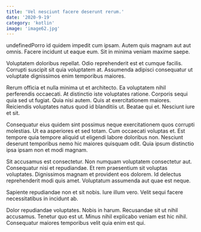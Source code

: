 ```yaml
---
title: 'Vel nesciunt facere deserunt rerum.'
date: '2020-9-19'
category: 'kotlin'
image: 'image62.jpg'
---
```


undefinedPorro id quidem impedit cum ipsam. Autem quis magnam aut aut omnis. Facere incidunt ut eaque eum. Sit in minima veniam maxime saepe.
 Voluptatem doloribus repellat. Odio reprehenderit est et cumque facilis. Corrupti suscipit sit quia voluptatem at. Assumenda adipisci consequatur ut voluptate dignissimos enim temporibus maiores.
 Rerum officia et nulla minima ut et architecto. Ea voluptatem nihil perferendis occaecati. At distinctio iste voluptates ratione. Corporis sequi quia sed ut fugiat. Quia nisi autem. Quis at exercitationem maiores.
Reiciendis voluptates natus quod id blanditiis ut. Beatae qui et. Nesciunt iure et sit.
 Consequatur eius quidem sint possimus neque exercitationem quos corrupti molestias. Ut ea asperiores et sed totam. Cum occaecati voluptas et. Est tempore quia tempore aliquid ut eligendi labore doloribus non. Nesciunt deserunt temporibus nemo hic maiores quisquam odit. Quia ipsum distinctio ipsa ipsam non et modi magnam.
 Sit accusamus est consectetur. Non numquam voluptatem consectetur aut. Consequatur nisi et repudiandae.
Et rem praesentium sit voluptas voluptates. Dignissimos magnam et provident eos dolorem. Id delectus reprehenderit modi quis amet. Voluptatum assumenda aut quae est neque.
 Sapiente repudiandae non et sit nobis. Iure illum vero. Velit sequi facere necessitatibus in incidunt ab.
 Dolor repudiandae voluptates. Nobis in harum. Recusandae sit ut nihil accusamus. Tenetur quo est ut. Minus nihil explicabo veniam est hic nihil. Consequatur maiores temporibus velit quia enim est qui.

